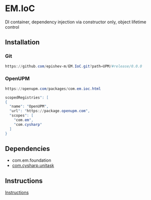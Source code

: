 # EM.IoC

DI container, dependency injection via constructor only, object lifetime control

## Installation

### Git

```ps1
https://github.com/epishev-m/EM.IoC.git?path=UPM/#release/0.0.0
```

### OpenUPM

```ps1
https://openupm.com/packages/com.em.ioc.html
```

```ps1
scopedRegistries": [
{
  "name": "OpenUPM",
  "url": "https://package.openupm.com",
  "scopes": [
    "com.em",
    "com.cysharp"
  ]
}
```

## Dependencies
- com.em.foundation
- [com.cysharp.unitask](https://openupm.com/packages/com.cysharp.unitask/)

## Instructions
[Instructions](UPM/README.md)  